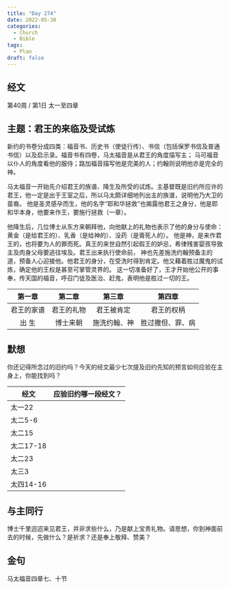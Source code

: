 ```yaml
---
title: "Day 274"
date: 2022-05-30
categories:
  - Church
  - Bible
tags:
  - Plan
draft: false
---
```


## 经文
第40周 / 第1日 太一至四章

## 主题：君王的来临及受试炼
新约的书卷分成四类：福音书、历史书（使徒行传）、书信（包括保罗书信及普通书信）以及启示录。福音书有四卷，马太福音是从君王的角度描写主；
马可福音以仆人的角度看他的服侍；路加福音描写他是完美的人；约翰则说明他亦是完全的神。

马太福音一开始先介绍君王的族谱、降生及所受的试炼。主基督既是旧约所应许的君王，他一定是出于王室之后，所以马太颇详细地列出主的族谱，说明他乃大卫的苗裔。
他是圣灵感孕而生，他的名字“耶和华拯救”也揭露他君王之身分，他是耶和华本身，他要来作王，要施行拯救（一章）。

他降生后，几位博士从东方来朝拜他，向他献上的礼物也表示了他的身分与使命：黄金（是给君王的）、乳香（是给神的）、没药（是膏死人的）。
他是神，是来作君王的，也将要为人的罪而死。真王的来世自然引起假王的妒忌，希律残害婴孩导致主及肉身父母要逃往埃及。君王出来执行使命前，
神也先差施洗约翰预备主的道，预备人心迎接他。他君王的身分，在受洗时得到肯定。他又藉着胜过魔鬼的试炼，确定他的王权是甚至可掌管灵界的。
这一切准备好了，王才开始他公开的事奉，传天国的福音，呼召门徒及医治、赶鬼，表明他是胜过一切的王。

|   第一章   |   第二章   |   第三章    | 第四章       |
|:-------:|:-------:|:--------:|:---------:|
|  君王的家谱  |  君王的礼物  |  君王被肯定   | 君王的权柄     |
|   出 生   |  博士来朝   |  施洗约翰、神  | 胜过撒但、罪、病  |

## 默想
你还记得所念过的旧约吗？今天的经文最少七次提及旧约先知的预言如何应验在主身上，你能找到吗？

|   经文     | **应验旧约哪一段经文？** |
| ------- | -------------- |
| 太一22  |                |
| 太二5-6 |                |
| 太二15  |                |
| 太二17-18 |                |
| 太二23  |                |
| 太三3   |                |
| 太四14-16 |                |

## 与主同行
博士千里迢迢来见君王，并非求些什么，乃是献上宝贵礼物。请思想，你到神面前去的时候，先做什么？是祈求？还是奉上敬拜、赞美？

## 金句
马太福音四章七、十节

[comment]: <> (## 附录)

